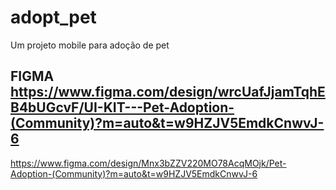 # adopt_pet

Um projeto mobile para adoção de pet

FIGMA
https://www.figma.com/design/wrcUafJjamTqhEB4bUGcvF/UI-KIT---Pet-Adoption-(Community)?m=auto&t=w9HZJV5EmdkCnwvJ-6
----
https://www.figma.com/design/Mnx3bZZV220MO78AcqMOjk/Pet-Adoption-(Community)?m=auto&t=w9HZJV5EmdkCnwvJ-6

